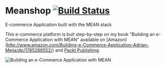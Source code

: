 # Meanshop [![Build Status](https://travis-ci.org/amejiarosario/meanshop.svg?branch=master)](https://travis-ci.org/amejiarosario/meanshop)

E-commerce Application built with the MEAN stack

This e-commerce platform is buit step-by-step on my book "Building an e-Commerce Application with MEAN" available on [Amazon] (http://www.amazon.com/Building-e-Commerce-Application-Adrian-Mejia/dp/1785286552/) and [Packt Publishing](https://www.packtpub.com/web-development/building-e-commerce-application-mean).

![Building an e-Commerce Application with MEAN](https://raw.githubusercontent.com/amejiarosario/meanshop/master/e2e/fixtures/meanshop-book.png "Building an e-Commerce Application with MEAN")

